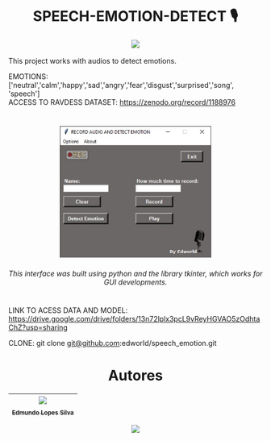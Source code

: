 <h1 align="center"> SPEECH-EMOTION-DETECT 🎙️ </h1>

<p align="center">
<img src="http://img.shields.io/static/v1?label=STATUS&message=EM%20DESENVOLVIMENTO&color=GREEN&style=for-the-badge"/>
</p>

This project works with audios to detect emotions. 

EMOTIONS: ['neutral','calm','happy','sad','angry','fear','disgust','surprised','song', 'speech'] <br />
ACCESS TO RAVDESS DATASET: <https://zenodo.org/record/1188976> <br />

<h1 align="center">  </h1>
<p align="center">
<img width="300", title="RECORD AND DETECT", img src="https://github.com/edworId/speech_emotion/blob/master/design.jpg"/>
</p>

<h6 align="center">This interface was built using python and the library tkinter, which works for GUI developments. </h6>

<h1 align="center">  </h1>


LINK TO ACESS DATA AND MODEL: <https://drive.google.com/drive/folders/13n72lplx3pcL9vReyHGVAO5zOdhtaChZ?usp=sharing>

CLONE: git clone git@github.com:edworId/speech_emotion.git

<h1 align="center"> Autores </h1>

| [<img src="https://avatars.githubusercontent.com/u/110691832?s=400&u=e671447386d38975c165bff78b715ea80549c069&v=4" width=115><br><sub>Edmundo Lopes Silva</sub>](https://github.com/edworId) |  
| :---: |

<p align="center">
<img src="https://img.shields.io/badge/Python-14354C?style=for-the-badge&logo=python&logoColor=white"/>
</p>





